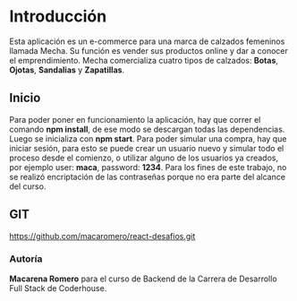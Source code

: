 # Introducción

Esta aplicación es un e-commerce para una marca de calzados femeninos llamada Mecha. Su función es vender sus productos online y dar a conocer el emprendimiento.
Mecha comercializa cuatro tipos de calzados: **Botas**, **Ojotas**, **Sandalias** y **Zapatillas**.

## Inicio

Para poder poner en funcionamiento la aplicación, hay que correr el comando **npm install**, de ese modo se descargan todas las dependencias. Luego se inicializa con **npm start**.
Para poder simular una compra, hay que iniciar sesión, para esto se puede crear un usuario nuevo y simular todo el proceso desde el comienzo, o utilizar alguno de los usuarios ya creados, por ejemplo user: **maca**, password: **1234**. Para los fines de este trabajo, no se realizó encriptación de las contraseñas porque no era parte del alcance del curso.

## GIT

https://github.com/macaromero/react-desafios.git

### Autoría

**Macarena Romero** para el curso de Backend de la Carrera de Desarrollo Full Stack de Coderhouse.